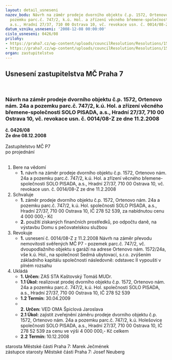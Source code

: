 ```yaml
---
layout: detail_usneseni
nazev_bodu: Návrh na záměr prodeje dvorního objektu č.p. 1572, Ortenovo nám. 24a a
  pozemku parc.č. 747/2, k.ú. Hol. a zřízení věcného břemene-společnosti SOLO PISADA,
  a.s., Hradní 27/37, 710 00 Ostrava 10, vč. revokace usn. č. 0014/08-Z ze dne 11.2.2008
datum_vzniku_usneseni: '2008-12-08 00:00:00'
cislo_usneseni: 0426/08
prilohy:
- https://praha7.cz/wp-content/uploads/councilResolution/Resolutions/15987/5-08-0014z.doc
- https://praha7.cz/wp-content/uploads/councilResolution/Resolutions/15987/5-08-1253r.doc
organ: zastupitelstvo
---
```

<div id="ucUsn_pList" class="usn">
	<span><h2>Usnesení zastupitelstva MČ Praha 7 </h2>
<br></span><div class="standBody">
<span><h3>Návrh na záměr prodeje dvorního objektu č.p. 1572, Ortenovo nám. 24a a pozemku parc.č. 747/2, k.ú. Hol. a zřízení věcného břemene-společnosti SOLO PISADA, a.s., Hradní 27/37, 710 00 Ostrava 10, vč. revokace usn. č. 0014/08-Z ze dne 11.2.2008</h3></span><div class="center">
		<strong>č. 0426/08</strong><br>
	</div>
<div class="center">
		<strong>Ze dne 08.12.2008</strong><br><br>
	</div>Zastupitelstvo MČ P7<br> po projednání<br><br><ol>
<li>Bere na vědomí<ul><li>
<strong>1.</strong> návrh na záměr prodeje dvorního objektu č.p. 1572, Ortenovo nám. 24a a pozemku parc.č. 747/2, k.ú. Hol. a zřízení věcného břemene-společnosti SOLO PISADA, a.s., Hradní 27/37, 710 00 Ostrava 10, vč. revokace usn. č. 0014/08-Z ze dne 11.2.2008</li></ul>
</li>
<li>Schvaluje<ul>
<li>
<strong>1.</strong> záměr prodeje dvorního objektu č.p. 1572, Ortenovo nám. 24a a pozemku parc.č. 747/2, k.ú. Hol. společnosti SOLO PISADA, a.s., Hradní 27/37, 710 00 Ostrava 10, IČ 278 52 539, za nabídnutou cenu 4 000 000,- Kč</li>
<li>
<strong>2.</strong> použití získaných finančních prostředků,  po odpočtu daně, na výstavbu Domu s pečovatelskou službou</li>
</ul>
</li>
<li>Revokuje<ul><li>
<strong>1.</strong> usnesení č. 0014/08-Z z 11.2.2008 Návrh na záměr převodu nemovitostí svěřených MČ P7 - pozemek parc.č. 747/2, vč. dvoupodlažního objektu s garáží na adrese Ortenovo nám. 1572/24a, vše k.ú. Hol., na společnost Sedmá ubytovací, s.r.o. zvýšením základního kapitálu společnosti následovně:                            odstavec II vypouští v plném rozsahu    </li></ul>
</li>
<li>Ukládá<ul>
<li>
<strong>1. Určen: </strong>ZAS STA Kaštovský Tomáš MUDr.</li>
<li>
<strong>1.1 Úkol: </strong>realizovat prodej dvorního objektu č.p. 1572, Ortenovo nám. 24a a pozemku parc.č. 747/2, k.ú. Hol. společnosti SOLO PISADA, a.s., Hradní 27/37, 710 00 Ostrava 10, IČ 278 52 539</li>
<li>
<strong>1.2 Termín: </strong>30.04.2009</li>
<li>
<strong><br>2. Určen: </strong>VED OMA Špiclová Jaroslava</li>
<li>
<strong>2.1 Úkol: </strong>zajistit zveřejnění záměru  prodeje dvorního objektu č.p. 1572, Ortenovo nám. 24a a pozemku parc.č. 747/2, k.ú. Holešovice společnosti SOLO PISADA, a.s., Hradní 27/37, 710 00 Ostrava 10, IČ 278 52 539 za cenu ve výši 4 000 000,- Kč celkem </li>
<li>
<strong>2.2 Termín: </strong>10.12.2008</li>
</ul>
</li>
</ol>starosta Městské části Praha 7: Marek Ječmének<br>zástupce starosty Městské části Praha 7: Josef Neuberg
</div>
</div>